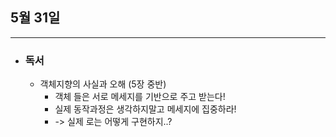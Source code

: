 ## 5월 31일

***

* ### 독서 
    * 객체지향의 사실과 오해 (5장 중반)
      * 객체 들은 서로 메세지를 기반으로 주고 받는다!
      * 실제 동작과정은 생각하지말고 메세지에 집중하라!
      * -> 실제 로는 어떻게 구현하지..?

<br>
